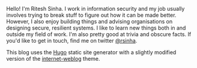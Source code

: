 Hello! I'm Ritesh Sinha. I work in information security and my job usually involves trying to break stuff to figure out how it can be made better. However, I also enjoy building things and advising organisations on designing secure, resilient systems. I like to learn new things both in and outside my field of work. I'm also pretty good at trivia and obscure facts. If you'd like to get in touch, find me on twitter [@rsinha](https://twitter.com/rsinha). 


This blog uses the [Hugo](https://gohugo.io) static site generator with a slightly modified version of the [internet-weblog](http://themes.gohugo.io/internet-weblog/) theme.
